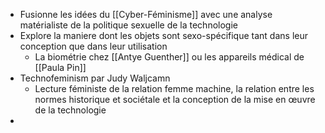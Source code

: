 - Fusionne les idées du [[Cyber-Féminisme]] avec une analyse matérialiste de la politique sexuelle de la technologie
- Explore la maniere dont les objets sont sexo-spécifique tant dans leur conception que dans leur utilisation
	- La biométrie chez [[Antye Guenther]] ou les appareils médical de [[Paula Pin]]
- Technofeminism par Judy Waljcamn
	- Lecture féministe de la relation femme machine, la relation entre les normes historique et sociétale et la conception de la mise en œuvre de la technologie
-